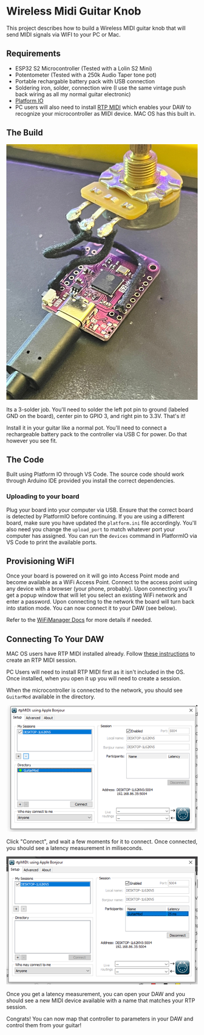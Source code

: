 # Wireless Midi Guitar Knob 

This project describes how to build a Wireless MIDI guitar knob that will send
MIDI signals via WIFI to your PC or Mac.

## Requirements

- ESP32 S2 Microcontroller (Tested with a Lolin S2 Mini)
- Potentometer (Tested with a 250k Audio Taper tone pot)
- Portable rechargable battery pack with USB connection
- Soldering iron, solder, connection wire (I use the same vintage push back
  wiring as all my normal guitar electronic)
- [Platform IO](https://platformio.org/)
- PC users will also need to install [RTP
  MIDI](https://www.tobias-erichsen.de/software/rtpmidi.html) which enables your
  DAW to recognize your microcontroller as MIDI device. MAC OS has this built in. 


## The Build  

![alt text](docs/97y7DZ9Q.jpg)

Its a 3-solder job. You'll need to solder the left pot pin to ground (labeled
GND on the board), center pin to GPIO 3, and right pin to 3.3V. That's it! 

Install it in your guitar like a normal pot. You'll need to connect a
rechargeable battery pack to the controller via USB C for power. Do that however you see fit. 

## The Code 

Built using Platform IO through VS Code. The source code should work through
Arduino IDE provided you install the correct dependencies. 

### Uploading to your board

Plug your board into your computer via USB. Ensure that the correct board is
detected by PlatformIO before continuing. If you are using a different board, make sure you have updated the
`platform.ini`
file accordingly. You'll also need you change the `upload_port` to match
whatever port your computer has assigned. You can run the `devices` command in
PlatformIO via VS Code to print the available ports. 


## Provisioning WiFI

Once your board is powered on it will go into Access Point mode
and become available as a WiFi Access Point. Connect to the access point using
any device with a browser (your phone, probably). Upon connecting you'll get a
popup window that will let you select an existing WiFi network and enter a
password. Upon connecting to the network the board will turn back into station
mode. You can now connect it to your DAW (see below).

Refer to the [WiFiManager Docs](https://github.com/tzapu/WiFiManager) for more
details if needed.

## Connecting To Your DAW

MAC OS users have RTP MIDI installed already. Follow [these
instructions](https://support.apple.com/guide/audio-midi-setup/share-midi-information-over-a-network-ams1012/mac)
to create an RTP MIDI session.

PC Users will need to install RTP MIDI first as it isn't included in the OS.
Once installed, when you open it up you will need to create a session.

When the microcontroller is connected to the network, you should see `GuitarMod`
available in the directory.

![alt text](docs/image.png)

Click "Connect", and wait a few moments for it to connect. Once connected, you
should see a latency measurement in miliseconds. 

 ![alt text](docs/image2.png)

 Once you get a latency measurement, you can open your DAW and you should
 see a new MIDI device available with a name that matches your RTP session. 

 Congrats! You can now map that controller to parameters in your DAW and control
 them from your guitar!

